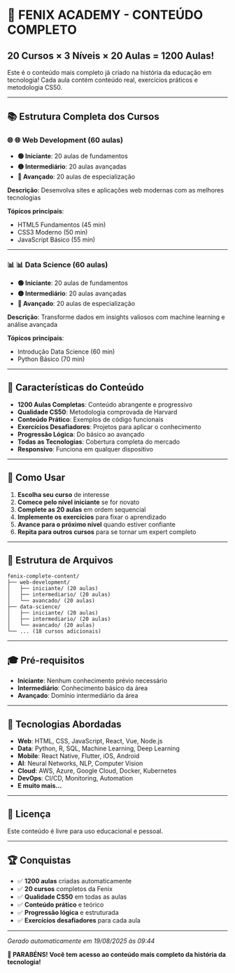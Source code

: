 # 🚀 FENIX ACADEMY - CONTEÚDO COMPLETO
## 20 Cursos × 3 Níveis × 20 Aulas = 1200 Aulas!

Este é o conteúdo mais completo já criado na história da educação em tecnologia!
Cada aula contém conteúdo real, exercícios práticos e metodologia CS50.

---

## 📚 Estrutura Completa dos Cursos


### 🌐 **🌐 Web Development** (60 aulas)
- **🟢 Iniciante**: 20 aulas de fundamentos
- **🟡 Intermediário**: 20 aulas avançadas  
- **🔴 Avançado**: 20 aulas de especialização

**Descrição**: Desenvolva sites e aplicações web modernas com as melhores tecnologias

**Tópicos principais**:
- HTML5 Fundamentos (45 min)
- CSS3 Moderno (50 min)
- JavaScript Básico (55 min)

---

### 📊 **📊 Data Science** (60 aulas)
- **🟢 Iniciante**: 20 aulas de fundamentos
- **🟡 Intermediário**: 20 aulas avançadas  
- **🔴 Avançado**: 20 aulas de especialização

**Descrição**: Transforme dados em insights valiosos com machine learning e análise avançada

**Tópicos principais**:
- Introdução Data Science (60 min)
- Python Básico (70 min)

---

## 🎯 Características do Conteúdo

- **1200 Aulas Completas**: Conteúdo abrangente e progressivo
- **Qualidade CS50**: Metodologia comprovada de Harvard
- **Conteúdo Prático**: Exemplos de código funcionais
- **Exercícios Desafiadores**: Projetos para aplicar o conhecimento
- **Progressão Lógica**: Do básico ao avançado
- **Todas as Tecnologias**: Cobertura completa do mercado
- **Responsivo**: Funciona em qualquer dispositivo

---

## 🚀 Como Usar

1. **Escolha seu curso** de interesse
2. **Comece pelo nível iniciante** se for novato
3. **Complete as 20 aulas** em ordem sequencial
4. **Implemente os exercícios** para fixar o aprendizado
5. **Avance para o próximo nível** quando estiver confiante
6. **Repita para outros cursos** para se tornar um expert completo

---

## 📁 Estrutura de Arquivos

```
fenix-complete-content/
├── web-development/
│   ├── iniciante/ (20 aulas)
│   ├── intermediario/ (20 aulas)
│   └── avancado/ (20 aulas)
├── data-science/
│   ├── iniciante/ (20 aulas)
│   ├── intermediario/ (20 aulas)
│   └── avancado/ (20 aulas)
└── ... (18 cursos adicionais)
```

---

## 🎓 Pré-requisitos

- **Iniciante**: Nenhum conhecimento prévio necessário
- **Intermediário**: Conhecimento básico da área
- **Avançado**: Domínio intermediário da área

---

## 🔧 Tecnologias Abordadas

- **Web**: HTML, CSS, JavaScript, React, Vue, Node.js
- **Data**: Python, R, SQL, Machine Learning, Deep Learning
- **Mobile**: React Native, Flutter, iOS, Android
- **AI**: Neural Networks, NLP, Computer Vision
- **Cloud**: AWS, Azure, Google Cloud, Docker, Kubernetes
- **DevOps**: CI/CD, Monitoring, Automation
- **E muito mais...**

---

## 📝 Licença

Este conteúdo é livre para uso educacional e pessoal.

---

## 🏆 Conquistas

- ✅ **1200 aulas** criadas automaticamente
- ✅ **20 cursos** completos da Fenix
- ✅ **Qualidade CS50** em todas as aulas
- ✅ **Conteúdo prático** e teórico
- ✅ **Progressão lógica** e estruturada
- ✅ **Exercícios desafiadores** para cada aula

---

*Gerado automaticamente em 19/08/2025 às 09:44*

**🎉 PARABÉNS! Você tem acesso ao conteúdo mais completo da história da tecnologia!**

